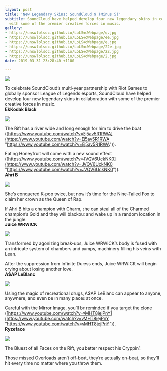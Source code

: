 ```yaml
---
layout: post
title: 'New Legendary Skins: SoundCloud 9 (Minus 5)'
subtitle: SoundCloud have helped develop four new legendary skins in collaboration
  with some of the premier creative forces in music.
gallery:
- https://unswlolsoc.github.io/LoLSocWebpage/q.jpg
- https://unswlolsoc.github.io/LoLSocWebpage/ee.jpg
- https://unswlolsoc.github.io/LoLSocWebpage/e.jpg
- https://unswlolsoc.github.io/LoLSocWebpage/22e.jpg
- https://unswlolsoc.github.io/LoLSocWebpage/22.jpg
- https://unswlolsoc.github.io/LoLSocWebpage/2.jpg
date: 2019-03-31 23:28:40 +1100

---
```

**![](https://unswlolsoc.github.io/LoLSocWebpage/uploads/q.jpg)**

To celebrate SoundCloud’s multi-year partnership with Riot Games to globally sponsor League of Legends esports, SoundCloud have helped develop four new legendary skins in collaboration with some of the premier creative forces in music.
<br>
**EkKodak Black**

![](https://unswlolsoc.github.io/LoLSocWebpage/uploads/2.jpg)

The Rift has a river wide and long enough for him to drive the boat ([https://www.youtube.com/watch?v=Ej5av5R1RWA](https://www.youtube.com/watch?v=Ej5av5R1RWA "https://www.youtube.com/watch?v=Ej5av5R1RWA")).

Eating Honeyfruit will come with a new sound effect ([https://www.youtube.com/watch?v=JVQV6UckNK0](https://www.youtube.com/watch?v=JVQV6UckNK0 "https://www.youtube.com/watch?v=JVQV6UckNK0")).
<br>
**Ahri B**

![](https://unswlolsoc.github.io/LoLSocWebpage/uploads/22.jpg)

She’s conquered K-pop twice, but now it’s time for the Nine-Tailed Fox to claim her crown as the Queen of Rap.

If Ahri B hits a champion with Charm, she can steal all of the Charmed champion’s Gold and they will blackout and wake up in a random location in the jungle.
<br>
**Juice WRWICK**

![](https://unswlolsoc.github.io/LoLSocWebpage/uploads/e.jpg)

Transformed by agonizing break-ups, Juice WRWICK’s body is fused with an intricate system of chambers and pumps, machinery filling his veins with Lean.

After the suppression from Infinite Duress ends, Juice WRWICK will begin crying about losing another love.
<br>
**A$AP LeBlanc**

![](https://unswlolsoc.github.io/LoLSocWebpage/uploads/ee.jpg)

Using the magic of recreational drugs, A$AP LeBlanc can appear to anyone, anywhere, and even be in many places at once.

Careful with the Mirror Image, you’ll be reminded if you target the clone ([https://www.youtube.com/watch?v=vMHT8jejPnY](https://www.youtube.com/watch?v=vMHT8jejPnY "https://www.youtube.com/watch?v=vMHT8jejPnY")).
<br>
**Ryzeface**

![](https://unswlolsoc.github.io/LoLSocWebpage/uploads/22e.jpg)

The Bluest of all Faces on the Rift, you better respect his Cryppin’.

Those missed Overloads aren’t off-beat, they’re actually on-beat, so they’ll hit every time no matter where you throw them.